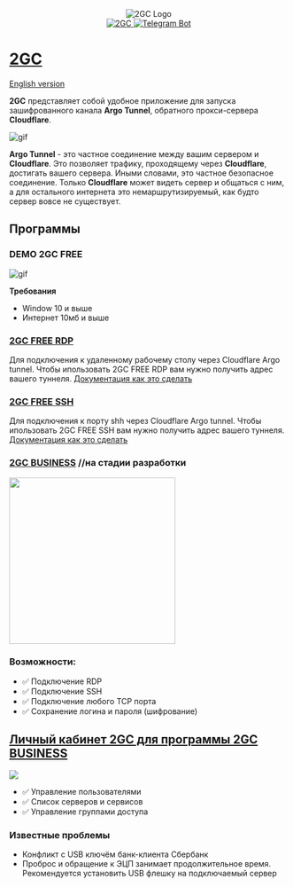 <div id="header" align="center">
        <img src="https://pub-a89b5697d4074daeb851dc6c011ed225.r2.dev/2gc_logo.ico" alt="2GC Logo"">
</div>
<div id="badges" align="center">
    <a href="https://2gc.ru" target="_blank">
        <img src="https://img.shields.io/badge/website-000000?style=for-the-badge&logoColor=white" alt="2GC"/>
    </a>
    <a href="https://t.me/suppport2gc_bot" target="_blank">
        <img src="https://img.shields.io/badge/Telegram-2CA5E0?style=for-the-badge&logo=telegram&logoColor=white" alt="Telegram Bot"/>
    </a>
</div>

# [2GC](https://2gc.ru)

<p>
    <a href="README_en.md">English version</a>
</p>


**2GC** представляет собой удобное приложение для запуска зашифрованного канала **Argo Tunnel**, обратного прокси-сервера **Cloudflare**. 

![gif](https://pub-39c0bfd961854a87ad355d11701329e5.r2.dev/2gc-cf.png)

**Argo Tunnel** - это частное соединение между вашим сервером и **Cloudflare**. Это позволяет трафику, проходящему через **Cloudflare**, достигать вашего сервера. Иными словами, это частное безопасное соединение. Только **Cloudflare** может видеть сервер и общаться с ним, а для остального интернета это немаршрутизируемый, как будто сервер вовсе не существует.

## Программы 

### DEMO 2GC FREE

![gif](https://github.com/mlanies/2GC-app-ras/blob/main/2gc-free.gif)

**Требования**
- Window 10 и выше
- Интернет 10мб и выше

### [2GC FREE RDP](https://2gc.ru/download)
Для подключения к удаленному рабочему столу через Cloudflare Argo tunnel.
Чтобы ипользовать 2GC FREE RDP вам нужно получить адрес вашего туннеля. <a href="doc_ru.md">Документация как это сделать </a>


### [2GC FREE SSH](https://2gc.ru/download)
Для подключения к порту shh через Cloudflare Argo tunnel.
Чтобы ипользовать 2GC FREE SSH вам нужно получить адрес вашего туннеля. <a href="doc_ru.md">Документация как это сделать </a>


### [2GC BUSINESS](https://2gc.ru/download) //на стадии разработки
<div id="header">
  <img src="https://pub-a89b5697d4074daeb851dc6c011ed225.r2.dev/2gc_app_list.svg" width="300"/>
</div>

### Возможности:
- ✅ Подключение RDP
- ✅ Подключение SSH
- ✅ Подключение любого TCP порта
- ✅ Сохранение логина и пароля (шифрование)



## <a href="doc_ru.md">Личный кабинет 2GC для программы 2GC BUSINESS</a>
<div id="header">
  <img src="https://pub-a89b5697d4074daeb851dc6c011ed225.r2.dev/lk_2gc.png"/>
</div>

- ✅ Управление пользователями
- ✅ Список серверов и сервисов
- ✅ Управление группами доступа



### Известные проблемы
- Конфликт с USB ключём банк-клиента Сбербанк
- Проброс и обращение к ЭЦП занимает продолжительное время. Рекомендуется установить USB флешку на подключаемый сервер
